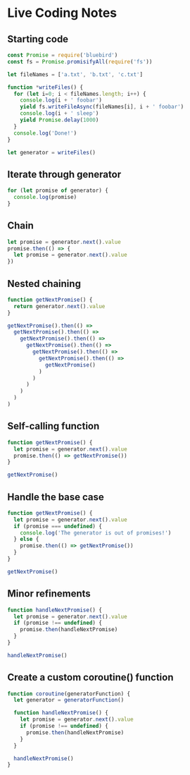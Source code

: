 # Live Coding Notes

## Starting code

```javascript
const Promise = require('bluebird')
const fs = Promise.promisifyAll(require('fs'))

let fileNames = ['a.txt', 'b.txt', 'c.txt']

function *writeFiles() {
  for (let i=0; i < fileNames.length; i++) {
    console.log(i + ' foobar')
    yield fs.writeFileAsync(fileNames[i], i + ' foobar')
    console.log(i + ' sleep')
    yield Promise.delay(1000)
  }
  console.log('Done!')
}

let generator = writeFiles()
```

## Iterate through generator

```javascript
for (let promise of generator) {
  console.log(promise)
}
```

## Chain

```javascript
let promise = generator.next().value
promise.then(() => {
  let promise = generator.next().value
})
```

## Nested chaining

```javascript
function getNextPromise() {
  return generator.next().value
}

getNextPromise().then(() =>
  getNextPromise().then(() =>
    getNextPromise().then(() =>
      getNextPromise().then(() =>
        getNextPromise().then(() =>
          getNextPromise().then(() =>
            getNextPromise()
          )
        )
      )
    )
  )
)
```

## Self-calling function

```javascript
function getNextPromise() {
  let promise = generator.next().value
  promise.then(() => getNextPromise())
}

getNextPromise()
```

## Handle the base case

```javascript
function getNextPromise() {
  let promise = generator.next().value
  if (promise === undefined) {
    console.log('The generator is out of promises!')
  } else {
    promise.then(() => getNextPromise())
  }
}

getNextPromise()
```

## Minor refinements

```javascript
function handleNextPromise() {
  let promise = generator.next().value
  if (promise !== undefined) {
    promise.then(handleNextPromise)
  }
}

handleNextPromise()
```

## Create a custom coroutine() function

```javascript
function coroutine(generatorFunction) {
  let generator = generatorFunction()

  function handleNextPromise() {
    let promise = generator.next().value
    if (promise !== undefined) {
      promise.then(handleNextPromise)
    }
  }

  handleNextPromise()
}
```
